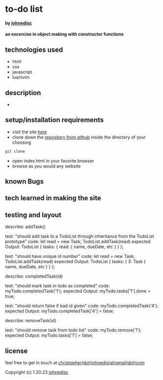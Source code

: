 # to-do list

#### by [johnedisc](https://johnedisc.github.io/portfolio/)

#### an excercise in object making with constructor functions

## technologies used

* html
* css
* javascript
* lua/nvim

## description

* 

## setup/installation requirements

* visit the site [here]()
* clone down the [repository from github]() inside the directory of your choosing
```bash
git clone 
```
* open index.html in your favorite browser
* browse as you would any website

## known Bugs

## tech learned in making the site

## testing and layout

describe: addTask()

test: "should add task to a TodoList through inheritance from the TodoList prototype"
code:
let read = new Task;
TodoList.addTask(read)
expected Output: TodoList { tasks: { read: { name, dueDate, etc } } };

test: "should have unique id number"
code:
let read = new Task;
TodoList.addTask(read)
expected Output: TodoList { tasks: { 3: Task { name, dueDate, etc } } };

describe: completedTask(id)

test: "should mark task in todo as completed"
code:
myTodo.completedTask('1');
expected Output: myTodo.tasks['1'].done = true;


test: "should return false if bad id given"
code:
myTodo.completedTask('4');
expected Output: myTodo.completedTask['4'] = false;

describe: removeTask(id)

test: "should remove task from todo list"
code:
myTodo.remove('1');
expected Output: myTodo.tasks['1'] = false;

## license

feel free to get in touch at [christopher(dot)johnedis(at)gmail(dot)com](christopher.johnedis@gmail.com)

Copyright (c) 1.20.23 [johnedisc](https://johnedisc.github.io/portfolio/)
